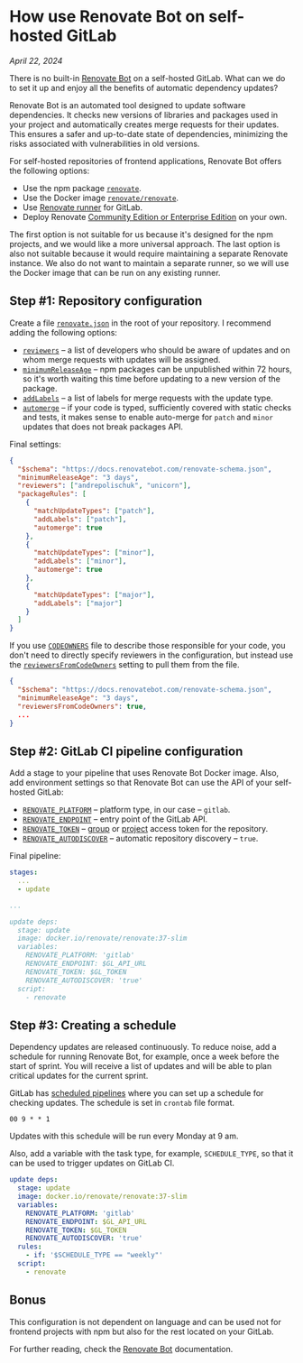 # How use Renovate Bot on self-hosted GitLab

_April 22, 2024_

There is no built-in [Renovate Bot](https://github.com/renovatebot/renovate) on a self-hosted GitLab. What can we do to set it up and enjoy all the benefits of automatic dependency updates?

Renovate Bot is an automated tool designed to update software dependencies. It checks new versions of libraries and packages used in your project and automatically creates merge requests for their updates. This ensures a safer and up-to-date state of dependencies, minimizing the risks associated with vulnerabilities in old versions.

For self-hosted repositories of frontend applications, Renovate Bot offers the following options:

* Use the npm package [`renovate`](https://www.npmjs.com/package/renovate).
* Use the Docker image [`renovate/renovate`](https://hub.docker.com/r/renovate/renovate/).
* Use [Renovate runner](https://gitlab.com/renovate-bot/renovate-runner/) for GitLab.
* Deploy Renovate [Community Edition or Enterprise Edition](https://github.com/mend/renovate-ce-ee) on your own.

The first option is not suitable for us because it's designed for the npm projects, and we would like a more universal approach. The last option is also not suitable because it would require maintaining a separate Renovate instance. We also do not want to maintain a separate runner, so we will use the Docker image that can be run on any existing runner.

## Step #1: Repository configuration

Create a file [`renovate.json`](https://docs.renovatebot.com/configuration-options/) in the root of your repository. I recommend adding the following options:

* [`reviewers`](https://docs.renovatebot.com/configuration-options/#reviewers) – a list of developers who should be aware of updates and on whom merge requests with updates will be assigned.
* [`minimumReleaseAge`](https://docs.renovatebot.com/configuration-options/#minimumreleaseage) – npm packages can be unpublished within 72 hours, so it's worth waiting this time before updating to a new version of the package.
* [`addLabels`](https://docs.renovatebot.com/configuration-options/#addlabels) – a list of labels for merge requests with the update type.
* [`automerge`](https://docs.renovatebot.com/configuration-options/#automerge) – if your code is typed, sufficiently covered with static checks and tests, it makes sense to enable auto-merge for `patch` and `minor` updates that does not break packages API.

Final settings:

```json
{
  "$schema": "https://docs.renovatebot.com/renovate-schema.json",
  "minimumReleaseAge": "3 days",
  "reviewers": ["andrepolischuk", "unicorn"],
  "packageRules": [
    {
      "matchUpdateTypes": ["patch"],
      "addLabels": ["patch"],
      "automerge": true
    },
    {
      "matchUpdateTypes": ["minor"],
      "addLabels": ["minor"],
      "automerge": true
    },
    {
      "matchUpdateTypes": ["major"],
      "addLabels": ["major"]
    }
  ]
}
```

If you use [`CODEOWNERS`](https://docs.gitlab.com/ee/user/project/codeowners/index.html#codeowners-file) file to describe those responsible for your code, you don't need to directly specify reviewers in the configuration, but instead use the [`reviewersFromCodeOwners`](https://docs.renovatebot.com/configuration-options/#reviewersfromcodeowners) setting to pull them from the file.

```json
{
  "$schema": "https://docs.renovatebot.com/renovate-schema.json",
  "minimumReleaseAge": "3 days",
  "reviewersFromCodeOwners": true,
  ...
}
```

## Step #2: GitLab CI pipeline configuration

Add a stage to your pipeline that uses Renovate Bot Docker image. Also, add environment settings so that Renovate Bot can use the API of your self-hosted GitLab:

* [`RENOVATE_PLATFORM`](https://docs.renovatebot.com/self-hosted-configuration/#platform) – platform type, in our case – `gitlab`.
* [`RENOVATE_ENDPOINT`](https://docs.renovatebot.com/self-hosted-configuration/#endpoint) – entry point of the GitLab API.
* [`RENOVATE_TOKEN`](https://docs.renovatebot.com/self-hosted-configuration/#token) – [group](https://docs.gitlab.com/ee/user/group/settings/group_access_tokens.html) or [project](https://docs.gitlab.com/ee/user/project/settings/project_access_tokens.html) access token for the repository.
* [`RENOVATE_AUTODISCOVER`](https://docs.renovatebot.com/self-hosted-configuration/#autodiscover) – automatic repository discovery – `true`.

Final pipeline:

```yml
stages:
  ...
  - update

...

update deps:
  stage: update
  image: docker.io/renovate/renovate:37-slim
  variables:
    RENOVATE_PLATFORM: 'gitlab'
    RENOVATE_ENDPOINT: $GL_API_URL
    RENOVATE_TOKEN: $GL_TOKEN
    RENOVATE_AUTODISCOVER: 'true'
  script:
    - renovate
```

## Step #3: Creating a schedule

Dependency updates are released continuously. To reduce noise, add a schedule for running Renovate Bot, for example, once a week before the start of sprint. You will receive a list of updates and will be able to plan critical updates for the current sprint.

GitLab has [scheduled pipelines](https://docs.gitlab.com/ee/ci/pipelines/schedules.html) where you can set up a schedule for checking updates. The schedule is set in `crontab` file format.

```crontab
00 9 * * 1
```

Updates with this schedule will be run every Monday at 9 am.

Also, add a variable with the task type, for example, `SCHEDULE_TYPE`, so that it can be used to trigger updates on GitLab CI.

```yml
update deps:
  stage: update
  image: docker.io/renovate/renovate:37-slim
  variables:
    RENOVATE_PLATFORM: 'gitlab'
    RENOVATE_ENDPOINT: $GL_API_URL
    RENOVATE_TOKEN: $GL_TOKEN
    RENOVATE_AUTODISCOVER: 'true'
  rules:
    - if: '$SCHEDULE_TYPE == "weekly"'
  script:
    - renovate
```

## Bonus

This configuration is not dependent on language and can be used not for frontend projects with npm but also for the rest located on your GitLab.

For further reading, check the [Renovate Bot](https://docs.renovatebot.com) documentation.
